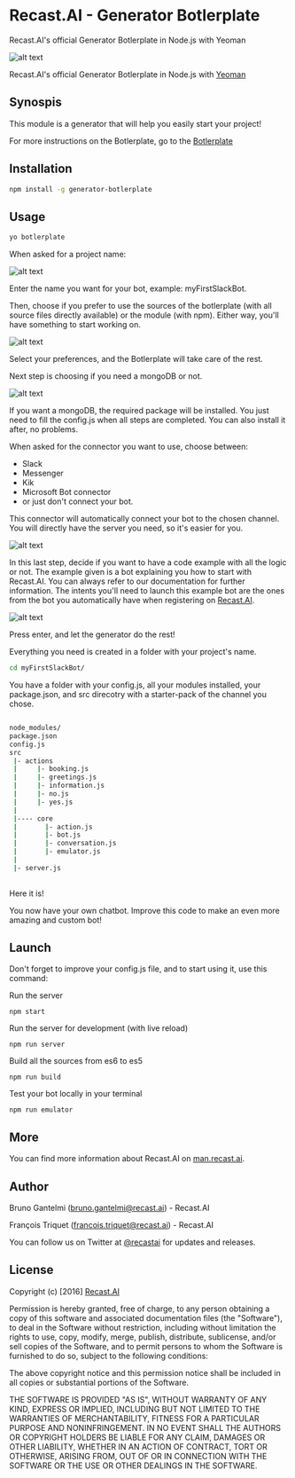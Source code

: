 # Recast.AI - Generator Botlerplate

Recast.AI's official Generator Botlerplate in Node.js with Yeoman

[logo]: https://raw.githubusercontent.com/RecastAI/generator-botlerplate/master/generators/app/ressources/logo-inline.png "Recast.AI"

![alt text][logo]

Recast.AI's official Generator Botlerplate in Node.js with [Yeoman](https://yeoman.io)

## Synospis

This module is a generator that will help you easily start your project!


For more instructions on the Botlerplate, go to the [Botlerplate](https://github.com/RecastAI/botlerplate)

## Installation

```bash
npm install -g generator-botlerplate
```
## Usage

```bash
yo botlerplate
```

When asked for a project name:

[logo2]: https://raw.githubusercontent.com/RecastAI/generator-botlerplate/features/prompt/generators/app/ressources/name.png "Recast.AI"

![alt text][logo2]

Enter the name you want for your bot, example: myFirstSlackBot.



Then, choose if you prefer to use the sources of the botlerplate (with all source files directly available)
or the module (with npm). Either way, you'll have something to start working on. 

[logo3]: https://raw.githubusercontent.com/RecastAI/generator-botlerplate/features/prompt/generators/app/ressources/source.png "Recast.AI"

![alt text][logo3]

Select your preferences, and the Botlerplate will take care of the rest.



Next step is choosing if you need a mongoDB or not.

[logo4]: https://raw.githubusercontent.com/RecastAI/generator-botlerplate/features/prompt/generators/app/ressources/mongo.png "Recast.AI"

![alt text][logo4]

If you want a mongoDB, the required package will be installed. You just need to fill the config.js when all steps are completed. You can also install it after, no problems.



When asked for the connector you want to use, choose between:
* Slack
* Messenger
* Kik
* Microsoft Bot connector
* or just don't connect your bot.

This connector will automatically connect your bot to the chosen channel. You will directly have the server you need, so it's easier for you.

[logo5]: https://raw.githubusercontent.com/RecastAI/generator-botlerplate/features/prompt/generators/app/ressources/connector.png "Recast.AI"

![alt text][logo5]


In this last step, decide if you want to have a code example with all the logic or not. The example given is a bot explaining you how to start with Recast.AI.
You can always refer to our documentation for further information.
The intents you'll need to launch this example bot are the ones from the bot you automatically have when registering on [Recast.AI](https://recast.ai).


[logo6]: https://raw.githubusercontent.com/RecastAI/generator-botlerplate/features/prompt/generators/app/ressources/example.png "Recast.AI"

![alt text][logo6]

Press enter, and let the generator do the rest! 

Everything you need is created in a folder with your project's name.


```bash
cd myFirstSlackBot/
```

You have a folder with your config.js, all your modules installed, your package.json, and src direcotry with a starter-pack of the channel you chose.

```bash

node_modules/
package.json
config.js
src
 |- actions
 |     |- booking.js
 |     |- greetings.js
 |     |- information.js
 |     |- no.js
 |     |- yes.js
 |
 |---- core
 |       |- action.js
 |       |- bot.js
 |       |- conversation.js
 |       |- emulator.js
 |
 |- server.js
    
```


Here it is!

You now have your own chatbot. Improve this code to make an even more amazing and custom bot!


## Launch

Don't forget to improve your config.js file, and to start using it, use this command:

Run the server

`npm start`

Run the server for development (with live reload)

`npm run server`

Build all the sources from es6 to es5

`npm run build`

Test your bot locally in your terminal

`npm run emulator`


## More

You can find more information about Recast.AI on [man.recast.ai](https://man.recast.ai).

## Author

Bruno Gantelmi (bruno.gantelmi@recast.ai) - Recast.AI

François Triquet (francois.triquet@recast.ai) - Recast.AI

You can follow us on Twitter at [@recastai](https://twitter.com/recastai) for updates and releases.

## License

Copyright (c) [2016] [Recast.AI](https://recast.ai)

Permission is hereby granted, free of charge, to any person obtaining a copy
of this software and associated documentation files (the "Software"), to deal
in the Software without restriction, including without limitation the rights
to use, copy, modify, merge, publish, distribute, sublicense, and/or sell
copies of the Software, and to permit persons to whom the Software is
furnished to do so, subject to the following conditions:

The above copyright notice and this permission notice shall be included in all
copies or substantial portions of the Software.

THE SOFTWARE IS PROVIDED "AS IS", WITHOUT WARRANTY OF ANY KIND, EXPRESS OR
IMPLIED, INCLUDING BUT NOT LIMITED TO THE WARRANTIES OF MERCHANTABILITY,
FITNESS FOR A PARTICULAR PURPOSE AND NONINFRINGEMENT. IN NO EVENT SHALL THE
AUTHORS OR COPYRIGHT HOLDERS BE LIABLE FOR ANY CLAIM, DAMAGES OR OTHER
LIABILITY, WHETHER IN AN ACTION OF CONTRACT, TORT OR OTHERWISE, ARISING FROM,
OUT OF OR IN CONNECTION WITH THE SOFTWARE OR THE USE OR OTHER DEALINGS IN THE
SOFTWARE.
